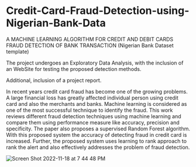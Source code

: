 # Credit-Card-Fraud-Detection-using-Nigerian-Bank-Data
A MACHINE LEARNING ALGORITHM FOR CREDIT AND DEBIT CARDS FRAUD DETECTION OF BANK TRANSACTION (Nigerian Bank Dataset template)

The project undergoes an Exploratory Data Analysis, with the inclusion of an WebSite for testing the proposed detection methods.

Additional, inclusion of a project report.

In recent years credit card fraud has become one of the growing problems. A large financial loss has greatly affected individual person using credit card and also the merchants and banks. Machine learning is considered as one of the most successful technique to identify the fraud. This work reviews different fraud detection techniques using machine learning and compare them using performance measure like accuracy, precision and specificity. The paper also proposes a supervised Random Forest algorithm. With this proposed system the accuracy of detecting fraud in credit card is increased. Further, the proposed system uses learning to rank approach to rank the alert and also effectively addresses the problem of fraud detection.


![Screen Shot 2022-11-18 at 7 44 48 PM](https://user-images.githubusercontent.com/75066232/202779577-954f5e64-02f3-412d-ae96-e2825067ddb4.png)
